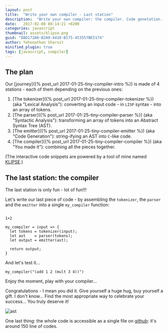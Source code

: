 ```yaml
---
layout: post
title:  "Write your own compiler - Last station"
description:  "Write your own compiler: the compiler. Code genetation. AST. Abstract syntax tree. lisp. javascript."
date:   2017-02-08 08:14:21 +0200
categories: javascript
thumbnail: assets/klipse.png
guid: "DAD172A0-B2A9-4418-B175-453557BE5174"
author: Yehonathan Sharvit
minified_plugin: true
tags: [javascript, compiler]
---
```



## The plan

Our [journey]({% post_url 2017-01-25-tiny-compiler-intro %}) is made of 4 stations - each of them depending on the previous ones:

1. [The tokenizer]({% post_url 2017-01-25-tiny-compiler-tokenizer %}) (aka "Lexical Analysis"): converting an input code - in `LISP` syntax - into an array of tokens.
2. [The parser]({% post_url 2017-01-25-tiny-compiler-parser %}) (aka "Syntactic Analysis"): transforming an array of tokens into an Abstract Syntax Tree (AST).
3. [The emitter]({% post_url 2017-01-25-tiny-compiler-emitter %}) (aka "Code Generation"): string-ifying an AST into `C`-like code.
4. [The compiler]({% post_url 2017-01-25-tiny-compiler-compiler %}) (aka "You made it"): combining all the pieces together.

(The interactive code snippets are powered by a tool of mine named [KLIPSE](https://github.com/viebel/klipse).)


## The last station: the compiler


The last station is only fun - lot of fun!!!


Let's write our last piece of code - by assembling the `tokenizer`, the `parser` and the `emitter` into a single `my_compiler` function:


<pre class="hidden"><code class="language-eval-js" data-external-libs="https://raw.githubusercontent.com/viebel/javascript-toolbelt/master/lib/compiler.js">
1+2
</code></pre>

~~~eval-js
my_compiler = input => {
  let tokens = tokenizer(input);
  let ast    = parser(tokens);
  let output = emitter(ast);

  return output;
}
~~~

And let's test it...

~~~eval-js
my_compiler("(add 1 2 (mult 3 4))")
~~~

Enjoy the moment, play with your compiler... 


Congratulations - I mean you did it. Give yourself a huge hug, buy yourself a gift. I don't know... Find the most appropriate way to celebrate your success... You truly deserve it!


![ast](/assets/hourra.png)

One last thing: the whole code is accessible as a single file on [github](https://github.com/viebel/javascript-toolbelt/blob/master/lib/compiler.js): it's around 150 line of codes.
